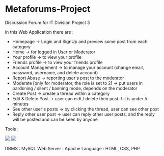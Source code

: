 # Metaforums-Project
Discussion Forum for IT Division Project 3

In this Web Application there are :
* Homepage -> Login and SignUp and preview some post from each category
* Home -> for logged in User or Moderator
* Your profile -> to view your profile
* Friends profile -> to view your friends profile
* Account Management -> to manage your account (change email, password, username, and delete account)
* Report Abuse -> reporting user's post to the moderator
* Moderate [only for moderator, the role is set to 2] -> put users in pardoning / silent / banning mode, depends on the moderator
* Create Post -> create a thread within a category
* Edit & Delete Post -> user can eidt / delete their post if it is under 5 minutes
* See other user's posts -> by clicking the thread, user can see other post
* Reply other user post -> user can reply other user posts, and the reply will be posted and can be seen by anyone

Tools :
<p>
  <img src="https://img.shields.io/badge/Visual_Studio_Code-0078D4?style=for-the-badge&logo=visual%20studio%20code&logoColor=white" />
  <img src="https://img.shields.io/badge/MySQL-00000F?style=for-the-badge&logo=mysql&logoColor=white" />
  </p>

DBMS : MySQL
Web Server : Apache
Language : HTML, CSS, PHP
